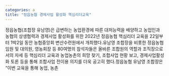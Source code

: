 ```yaml
---
categories: a
title: "정읍농협 경제사업 활성화 핵심리더교육"
---
```

정읍농협(조합장 유남영)은 급변하는 농업환경에 따른 대처능력을 배양하고 농업인과 농협의 상생협력과 경제사업 활성화를 위한 2022년 정읍농협 핵심리더 교육을 22일부터 1박2일 동안 농협중앙회 변산수련원에서 개최했다.유남영 조합장을 비롯한 정읍농협 임원 및 대의원, 영농회장 등 80여명의 참석자들은 올바른 조합원의 역할과 조직장으로서의 자세 등 핵심리더 교육과 농업농촌의 희망 찾기, 조합사업 현황 보고, 경제사업활성화 토론 등을 통해 조합사업 전이용 의지를 더욱 공고히 했다.정읍농협 유남영 조합장은 “이번 교육을 통해 농업, 농촌
